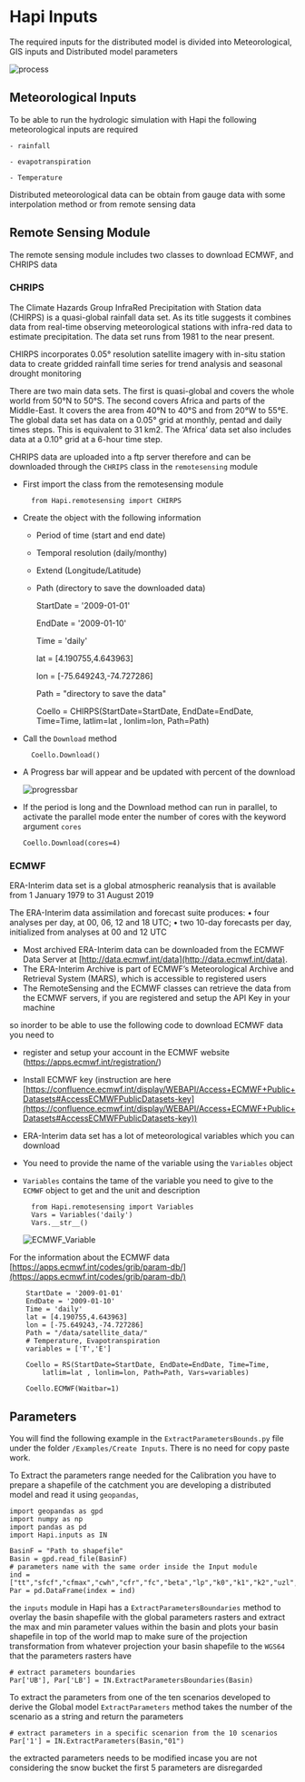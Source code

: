 # Hapi Inputs

The required inputs for the distributed model is divided into Meteorological, GIS inputs and Distributed model parameters

![process](../img/process.png)

## Meteorological Inputs

To be able to run the hydrologic simulation with Hapi the following meteorological inputs are required 

	- rainfall

	- evapotranspiration

	- Temperature

Distributed meteorological data can be obtain from gauge data with some interpolation method or from remote sensing data

## Remote Sensing Module

The remote sensing module includes two classes to download ECMWF, and CHRIPS data

### CHRIPS

The Climate Hazards Group InfraRed Precipitation with Station data (CHIRPS) is a quasi-global rainfall data set. As its title suggests it combines data from real-time observing meteorological stations with infra-red data to estimate precipitation. The data set runs from 1981 to the near present.

CHIRPS incorporates 0.05° resolution satellite imagery with in-situ station data to create gridded rainfall time series for trend analysis and seasonal drought monitoring

There are two main data sets. The first is quasi-global and covers the whole world from 50°N to 50°S. The second covers Africa and parts of the Middle-East. It covers the area from 40°N to 40°S and from 20°W to 55°E. The global data set has data on a 0.05° grid at monthly, pentad and daily times steps. This is equivalent to 31 km2. The ‘Africa’ data set also includes data at a 0.10° grid at a 6-hour time step.

CHRIPS data are uploaded into a ftp server therefore and can be downloaded through the `CHRIPS` class in the `remotesensing` module

- First import the class from the remotesensing module

	
		from Hapi.remotesensing import CHIRPS

- Create the object with the following information
	- Period of time (start and end date)
	- Temporal resolution (daily/monthy)
	- Extend (Longitude/Latitude)
	- Path (directory to save the downloaded data)

	
		StartDate = '2009-01-01'

		EndDate = '2009-01-10'

		Time = 'daily'

		lat = [4.190755,4.643963]

		lon = [-75.649243,-74.727286]

		Path = "directory to save the data"

		Coello = CHIRPS(StartDate=StartDate, EndDate=EndDate, Time=Time,
        	    	latlim=lat , lonlim=lon, Path=Path)
	

- Call the `Download` method 

		Coello.Download()
	
- A Progress bar will appear and be updated with percent of the download

	![progressbar](../img/progress.png)
	

- If the period is long and the Download method can run in parallel, to activate the parallel mode enter the number of cores with the keyword argument `cores`

	```
	Coello.Download(cores=4)
	```

### ECMWF

ERA-Interim data set is a global atmospheric reanalysis that is available from 1 January 1979 to 31 August 2019

The ERA-Interim data assimilation and forecast suite produces:
• four analyses per day, at 00, 06, 12 and 18 UTC;
• two 10-day forecasts per day, initialized from analyses at 00 and 12 UTC

- Most archived ERA-Interim data can be downloaded from the ECMWF Data Server at [http://data.ecmwf.int/data](http://data.ecmwf.int/data).
- The ERA-Interim Archive is part of ECMWF’s Meteorological Archive and Retrieval System (MARS), which is accessible to registered users
- The RemoteSensing and the ECMWF classes can retrieve  the data from the ECMWF servers, if you are registered and setup the API Key in your machine


so inorder to be able to use the following code to download ECMWF data you need to 
- register and setup your account in the ECMWF website (https://apps.ecmwf.int/registration/)
-  Install ECMWF key (instruction are here [https://confluence.ecmwf.int/display/WEBAPI/Access+ECMWF+Public+Datasets#AccessECMWFPublicDatasets-key](https://confluence.ecmwf.int/display/WEBAPI/Access+ECMWF+Public+Datasets#AccessECMWFPublicDatasets-key))

- ERA-Interim data set has a lot of meteorological variables which you can download
- You need to provide the name of the variable using the `Variables` object 
- `Variables` contains the tame of the variable you need to give to the `ECMWF` object to get and the unit and description

		from Hapi.remotesensing import Variables
		Vars = Variables('daily')
		Vars.__str__()

	![ECMWF_Variable](../img/ECMWF_Variables.png)

For the information about the ECMWF data [https://apps.ecmwf.int/codes/grib/param-db/](https://apps.ecmwf.int/codes/grib/param-db/)

		StartDate = '2009-01-01'
		EndDate = '2009-01-10'
		Time = 'daily'
		lat = [4.190755,4.643963]
		lon = [-75.649243,-74.727286]
		Path = "/data/satellite_data/"
		# Temperature, Evapotranspiration
		variables = ['T','E']

		Coello = RS(StartDate=StartDate, EndDate=EndDate, Time=Time,
            latlim=lat , lonlim=lon, Path=Path, Vars=variables)

		Coello.ECMWF(Waitbar=1)

## Parameters

You will find the following example in the `ExtractParametersBounds.py` file under the folder `/Examples/Create Inputs`. There is no need for copy paste work.

To Extract the parameters range needed for the Calibration you have to prepare a shapefile of the catchment you are developing a distributed model and read it using `geopandas`, 

	import geopandas as gpd
	import numpy as np
	import pandas as pd
	import Hapi.inputs as IN

	BasinF = "Path to shapefile"
	Basin = gpd.read_file(BasinF)
	# parameters name with the same order inside the Input module
	ind = ["tt","sfcf","cfmax","cwh","cfr","fc","beta","lp","k0","k1","k2","uzl","perc","maxbas"]
	Par = pd.DataFrame(index = ind)

the `inputs` module in Hapi has a `ExtractParametersBoundaries` method to overlay the basin shapefile with the global parameters rasters and extract the max and min parameter values within the basin and plots your basin shapefile in top of the world map to make sure of the projection transformation from whatever projection your basin shapefile to the `WGS64` that the parameters rasters have

	# extract parameters boundaries
	Par['UB'], Par['LB'] = IN.ExtractParametersBoundaries(Basin)

To extract the parameters from one of the ten scenarios developed to derive the Global model `ExtractParameters` method takes the number of the scenario as a string and return the parameters

	# extract parameters in a specific scenarion from the 10 scenarios
	Par['1'] = IN.ExtractParameters(Basin,"01")

the extracted parameters needs to be modified incase you are not considering the snow bucket the first 5 parameters are disregarded
